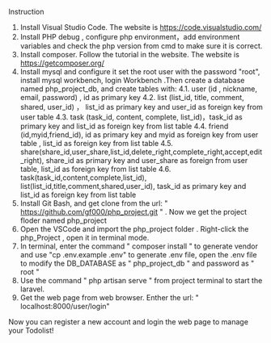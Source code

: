 Instruction

1. Install Visual Studio Code. The website is https://code.visualstudio.com/ 
2. Install PHP debug , configure php environment，add environment variables and check the php version from cmd to make sure it is correct.
3. Install composer. Follow the tutorial in the website. The website is https://getcomposer.org/ 
4. Install mysql and configure it set the root user with the password "root", install mysql workbench, login Workbench .Then create a database named php_project_db, and create tables with:
     4.1. user (id , nickname, email, password) ,  id as primary key
     4.2. list (list_id, title, comment, shared, user_id) ， list_id as primary key and user_id as foreign key from user table 
     4.3. task (task_id, content, complete, list_id)，task_id as primary key and list_id as foreign key from list table
     4.4. friend (id,myid,friend_id),  id as primary key and myid as foreign key from user table , list_id as foreign key from list table
     4.5. share(share_id,user_share,list_id,delete_right,complete_right,accept,edit_right),   share_id as primary key and user_share as foreign from user table, list_id as foreign key from list table
     4.6. task(task_id,content,complete,list_id),  list(list_id,title,comment,shared,user_id),  task_id as primary key and list_id as foreign key from list table
5. Install Git Bash, and get clone from the url: " https://github.com/gf000/php_project.git " . Now we get the project floder named php_project
6. Open the VSCode and import the php_project folder . Right-click  the php_Project , open it in terminal mode.
7. In terminal, enter the command " composer install "  to generate vendor and use "cp .env.example .env" to generate .env file, open the .env file to modify the DB_DATABASE as " php_project_db " and password as " root "
8. Use the command " php artisan serve " from project terminal to start the laravel. 
9. Get the web page from web browser. Enther the url: " localhost:8000/user/login"

Now you can register a  new account and login the web page to manage your Todolist!